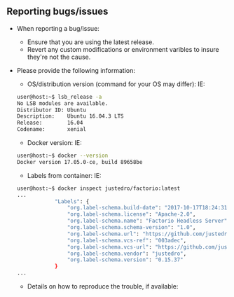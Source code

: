 ## Reporting bugs/issues

* When reporting a bug/issue:
    * Ensure that you are using the latest release.
    * Revert any custom modifications or environment varibles to insure they're not the cause.

* Please provide the following information:
    * OS/distribution version (command for your OS may differ):
    IE:
    ```bash
    user@host:~$ lsb_release -a
    No LSB modules are available.
    Distributor ID: Ubuntu
    Description:    Ubuntu 16.04.3 LTS
    Release:        16.04
    Codename:       xenial
    ```

    * Docker version:
    IE:
    ```bash
    user@host:~$ docker --version
    Docker version 17.05.0-ce, build 89658be
    ```

    * Labels from container:
    IE:
    ```bash
    user@host:~$ docker inspect justedro/factorio:latest
    ...
                "Labels": {
                    "org.label-schema.build-date": "2017-10-17T18:24:31Z",
                    "org.label-schema.license": "Apache-2.0",
                    "org.label-schema.name": "Factorio Headless Server",
                    "org.label-schema.schema-version": "1.0",
                    "org.label-schema.url": "https://github.com/justedro/factorio",
                    "org.label-schema.vcs-ref": "003adec",
                    "org.label-schema.vcs-url": "https://github.com/justedro/factorio.git",
                    "org.label-schema.vendor": "justedro",
                    "org.label-schema.version": "0.15.37"
                }
    ...
    ```

    * Details on how to reproduce the trouble, if available:
